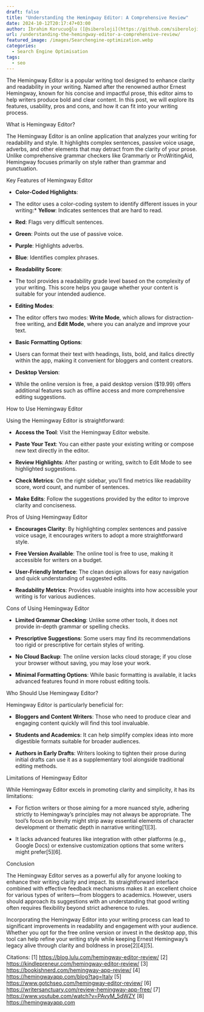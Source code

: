 ```yaml
---
draft: false
title: "Understanding the Hemingway Editor: A Comprehensive Review"
date: 2024-10-12T20:17:47+03:00
author: İbrahim Korucuoğlu ([@siberoloji](https://github.com/siberoloji))
url: /understanding-the-hemingway-editor-a-comprehensive-review/
featured_image: /images/Searchengine-optimization.webp
categories:
  - Search Engine Optimisation
tags:
  - seo
---
```



The Hemingway Editor is a popular writing tool designed to enhance clarity and readability in your writing. Named after the renowned author Ernest Hemingway, known for his concise and impactful prose, this editor aims to help writers produce bold and clear content. In this post, we will explore its features, usability, pros and cons, and how it can fit into your writing process.



What is Hemingway Editor?



The Hemingway Editor is an online application that analyzes your writing for readability and style. It highlights complex sentences, passive voice usage, adverbs, and other elements that may detract from the clarity of your prose. Unlike comprehensive grammar checkers like Grammarly or ProWritingAid, Hemingway focuses primarily on style rather than grammar and punctuation.



Key Features of Hemingway Editor


* **Color-Coded Highlights**:



* The editor uses a color-coding system to identify different issues in your writing:* **Yellow**: Indicates sentences that are hard to read.

* **Red**: Flags very difficult sentences.

* **Green**: Points out the use of passive voice.

* **Purple**: Highlights adverbs.

* **Blue**: Identifies complex phrases.
* **Readability Score**:



* The tool provides a readability grade level based on the complexity of your writing. This score helps you gauge whether your content is suitable for your intended audience.



* **Editing Modes**:



* The editor offers two modes: **Write Mode**, which allows for distraction-free writing, and **Edit Mode**, where you can analyze and improve your text.



* **Basic Formatting Options**:



* Users can format their text with headings, lists, bold, and italics directly within the app, making it convenient for bloggers and content creators.



* **Desktop Version**:



* While the online version is free, a paid desktop version ($19.99) offers additional features such as offline access and more comprehensive editing suggestions.




How to Use Hemingway Editor



Using the Hemingway Editor is straightforward:


* **Access the Tool**: Visit the Hemingway Editor website.

* **Paste Your Text**: You can either paste your existing writing or compose new text directly in the editor.

* **Review Highlights**: After pasting or writing, switch to Edit Mode to see highlighted suggestions.

* **Check Metrics**: On the right sidebar, you’ll find metrics like readability score, word count, and number of sentences.

* **Make Edits**: Follow the suggestions provided by the editor to improve clarity and conciseness.




Pros of Using Hemingway Editor


* **Encourages Clarity**: By highlighting complex sentences and passive voice usage, it encourages writers to adopt a more straightforward style.

* **Free Version Available**: The online tool is free to use, making it accessible for writers on a budget.

* **User-Friendly Interface**: The clean design allows for easy navigation and quick understanding of suggested edits.

* **Readability Metrics**: Provides valuable insights into how accessible your writing is for various audiences.




Cons of Using Hemingway Editor


* **Limited Grammar Checking**: Unlike some other tools, it does not provide in-depth grammar or spelling checks.

* **Prescriptive Suggestions**: Some users may find its recommendations too rigid or prescriptive for certain styles of writing.

* **No Cloud Backup**: The online version lacks cloud storage; if you close your browser without saving, you may lose your work.

* **Minimal Formatting Options**: While basic formatting is available, it lacks advanced features found in more robust editing tools.




Who Should Use Hemingway Editor?



Hemingway Editor is particularly beneficial for:


* **Bloggers and Content Writers**: Those who need to produce clear and engaging content quickly will find this tool invaluable.

* **Students and Academics**: It can help simplify complex ideas into more digestible formats suitable for broader audiences.

* **Authors in Early Drafts**: Writers looking to tighten their prose during initial drafts can use it as a supplementary tool alongside traditional editing methods.




Limitations of Hemingway Editor



While Hemingway Editor excels in promoting clarity and simplicity, it has its limitations:


* For fiction writers or those aiming for a more nuanced style, adhering strictly to Hemingway’s principles may not always be appropriate. The tool’s focus on brevity might strip away essential elements of character development or thematic depth in narrative writing[1][3].

* It lacks advanced features like integration with other platforms (e.g., Google Docs) or extensive customization options that some writers might prefer[5][6].




Conclusion



The Hemingway Editor serves as a powerful ally for anyone looking to enhance their writing clarity and impact. Its straightforward interface combined with effective feedback mechanisms makes it an excellent choice for various types of writers—from bloggers to academics. However, users should approach its suggestions with an understanding that good writing often requires flexibility beyond strict adherence to rules.



Incorporating the Hemingway Editor into your writing process can lead to significant improvements in readability and engagement with your audience. Whether you opt for the free online version or invest in the desktop app, this tool can help refine your writing style while keeping Ernest Hemingway’s legacy alive through clarity and boldness in prose[2][4][5].



Citations: [1] https://blog.lulu.com/hemingway-editor-review/ [2] https://kindlepreneur.com/hemingway-editor-review/ [3] https://bookishnerd.com/hemingway-app-review/ [4] https://hemingwayapp.com/blog?tag=Italy [5] https://www.gotchseo.com/hemingway-editor-review/ [6] https://writersanctuary.com/review-hemingway-app-free/ [7] https://www.youtube.com/watch?v=PAvyM_5dWZY [8] https://hemingwayapp.com
